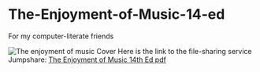 # The-Enjoyment-of-Music-14-ed
For my computer-literate friends

![The enjoyment of music Cover](https://github.com/Insydian/The-Enjoyment-of-Music-14-ed/assets/64814551/7ffddeff-2335-4729-8b07-3fe9bda8e47d)
Here is the link to the file-sharing service Jumpshare:
[The Enjoyment of Music 14th Ed pdf](https://jmp.sh/H0f1p6kF) 

